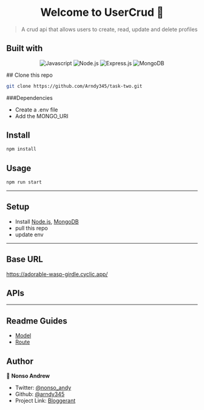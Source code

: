 <h1 align="center">Welcome to UserCrud 👋</h1>
<!-- <p>
  <img alt="Version" src="https://img.shields.io/badge/version-1.0.0-blue.svg?cacheSeconds=2592000" />
  <a href="https://twitter.com/nonso_andy" target="_blank">
    <img alt="Twitter: nonso_andy" src="https://img.shields.io/twitter/follow/nonso_andy.svg?style=social" />
  </a>
</p> -->

> A crud api that allows users to create, read, update and delete profiles

## Built with

<div align="center">

![Javascript][javascript]
![Node.js][node]
![Express.js][express]
![MongoDB][mongodb]

</div>
## Clone this repo

```sh
git clone https://github.com/Arndy345/task-two.git
```
###Dependencies
- Create a .env file
- Add the MONGO_URI
## Install

```sh
npm install
```

## Usage

```sh
npm run start
```




---


## Setup

- Install [Node.js](https://nodejs.org/en/download/), [MongoDB](<(https://www.mongodb.com/docs/manual/installation/)>)
- pull this repo
- update env

---

## Base URL

https://adorable-wasp-girdle.cyclic.app/

## APIs

---

## Readme Guides
- [Model](./model/README.md)
- [Route](./routes/README.md)
## Author

👤 **Nonso Andrew**

- Twitter: [@nonso_andy](https://twitter.com/nonso_andy)
- Github: [@arndy345](https://github.com/arndy345)
- Project Link: [Bloggerant](https://github.com/Arndy345/task-two)

<!-- Markdown Links & Images -->

<!-- [contributors-shield]: https://img.shields.io/github/contributors/Arndy345/bloggerant.svg?style=for-the-badge
[contributors-url]: https://github.com/Arndy345/bloggerant/graphs/contributors -->

[javascript]: https://img.shields.io/badge/javascript-%23323330.svg?style=for-the-badge&logo=javascript&logoColor=%23F7DF1C
[node]: https://img.shields.io/badge/node.js-6DA55F?style=for-the-badge&logo=node.js&logoColor=white
[express]: https://img.shields.io/badge/express.js-%23404d59.svg?style=for-the-badge&logo=express&logoColor=%2361DAFB
[mongodb]: https://img.shields.io/badge/MongoDB-%234ea94b.svg?style=for-the-badge&logo=mongodb&logoColor=white